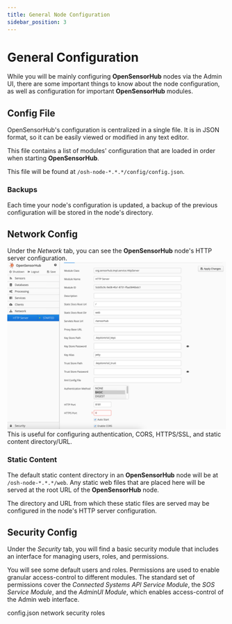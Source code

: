 ```yaml
---
title: General Node Configuration
sidebar_position: 3
---
```


# General Configuration

While you will be mainly configuring **OpenSensorHub** nodes via the Admin UI, there are some important things to know about the node configuration,
as well as configuration for important **OpenSensorHub** modules.

## Config File
OpenSensorHub's configuration is centralized in a single file. It is in JSON format, so it can be easily viewed or modified in any text editor.

This file contains a list of modules' configuration that are loaded in order when starting **OpenSensorHub**.

This file will be found at `/osh-node-*.*.*/config/config.json`.

### Backups
Each time your node's configuration is updated, a backup of the previous configuration will be stored in the node's directory.

## Network Config
Under the *Network* tab, you can see the **OpenSensorHub** node's HTTP server configuration.
![networkconfig.png](..%2F..%2Fassets%2Fosh%2Fadminui%2Fnetwork%2Fnetworkconfig.png)
This is useful for configuring authentication, CORS, HTTPS/SSL, and static content directory/URL.

### Static Content
The default static content directory in an **OpenSensorHub** node will be at `/osh-node-*.*.*/web`. 
Any static web files that are placed here will be served at the root URL of the **OpenSensorHub** node.

The directory and URL from which these static files are served may be configured in the node's HTTP server configuration.

## Security Config
Under the *Security* tab, you will find a basic security module that includes an interface for managing users, roles, and permissions.

You will see some default users and roles. 
Permissions are used to enable granular access-control to different modules.
The standard set of permissions cover the *Connected Systems API Service Module*, the *SOS Service Module*, and the *AdminUI Module*, which enables access-control of the Admin web interface.

config.json
network
security
roles